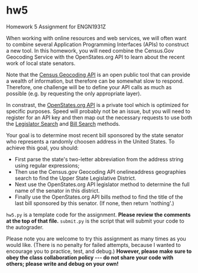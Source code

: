 # hw5
Homework 5 Assignment for ENGN1931Z

When working with online resources and web services, we will often want to combine several Application Programming Interfaces (APIs) to construct a new tool. In this homework, you will need combine the Census.Gov Geocoding Service with the OpenStates.org API to learn about the recent work of local state senators. 

Note that the [Census Geocoding API](http://www.census.gov/data/developers/data-sets/Geocoding-services.html) is an open public tool that can provide a wealth of information, but therefore can be somewhat slow to respond. Therefore, one challenge will be to define your API calls as much as possible (e.g. by requesting the only appropriate layer).

In constrast, the [OpenStates.org API](http://sunlightlabs.github.io/openstates-api/index.html) is a private tool which is optimized for specific purposes. Speed will probably not be an issue, but you will need to register for an API key and then map out the necessary requests to use both the [Legislator Search](http://sunlightlabs.github.io/openstates-api/legislators.html#methods/legislator-search) and [Bill Search](http://sunlightlabs.github.io/openstates-api/bills.html#methods/bill-search) methods.

Your goal is to determine most recent bill sponsored by the state senator who represents a randomly choosen address in the United States. To achieve this goal, you should:
  - First parse the state's two-letter abbreviation from the address string using regular expressions;
  - Then use the Census.gov Geocoding API onelineaddress geographies search to find the Upper State Legislative District.
  - Next use the OpenStates.org API legislator method to determine the full name of the senator in this district.
  - Finally use the OpenStates.org API bills method to find the title of the last bill sponsored by this senator. (If none, then return 'nothing'.)

`hw5.py` is a template code for the assignment. **Please review the comments at the top of that file.**  `submit.py` is the script that will submit your code to the autograder.

Please note you are welcome to try this assignment as many times as you would like. (There is no penalty for failed attempts, because I wanted to encourage you to practice, test, and debug.) **However, please make sure to obey the class collaboration policy --- do not share your code with others; please write and debug on your own!**

